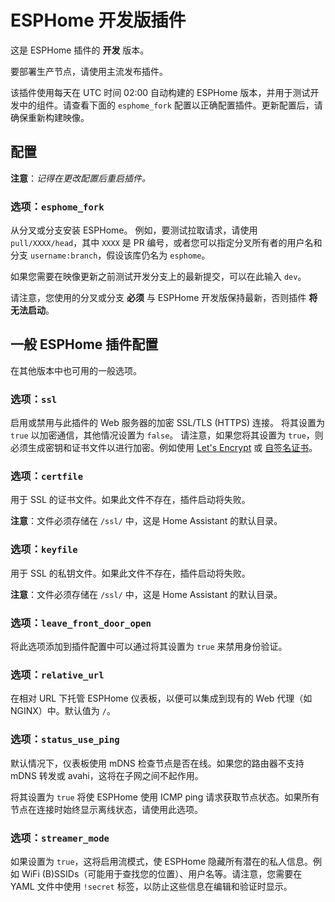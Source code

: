 # ESPHome 开发版插件

这是 ESPHome 插件的 **开发** 版本。

要部署生产节点，请使用主流发布插件。

该插件使用每天在 UTC 时间 02:00 自动构建的 ESPHome 版本，并用于测试开发中的组件。请查看下面的 `esphome_fork` 配置以正确配置插件。更新配置后，请确保重新构建映像。

## 配置

**注意**：_记得在更改配置后重启插件。_

### 选项：`esphome_fork`

从分叉或分支安装 ESPHome。
例如，要测试拉取请求，请使用 `pull/XXXX/head`，其中 `XXXX` 是 PR 编号，或者您可以指定分叉所有者的用户名和分支 `username:branch`，假设该库仍名为 `esphome`。

如果您需要在映像更新之前测试开发分支上的最新提交，可以在此输入 `dev`。

请注意，您使用的分叉或分支 **必须** 与 ESPHome 开发版保持最新，否则插件 **将无法启动**。

## 一般 ESPHome 插件配置

在其他版本中也可用的一般选项。

### 选项：`ssl`

启用或禁用与此插件的 Web 服务器的加密 SSL/TLS (HTTPS) 连接。
将其设置为 `true` 以加密通信，其他情况设置为 `false`。
请注意，如果您将其设置为 `true`，则必须生成密钥和证书文件以进行加密。例如使用 [Let's Encrypt](https://www.home-assistant.io/addons/lets_encrypt/) 或 [自签名证书](https://www.home-assistant.io/docs/ecosystem/certificates/tls_self_signed_certificate/)。

### 选项：`certfile`

用于 SSL 的证书文件。如果此文件不存在，插件启动将失败。

**注意**：文件必须存储在 `/ssl/` 中，这是 Home Assistant 的默认目录。

### 选项：`keyfile`

用于 SSL 的私钥文件。如果此文件不存在，插件启动将失败。

**注意**：文件必须存储在 `/ssl/` 中，这是 Home Assistant 的默认目录。

### 选项：`leave_front_door_open`

将此选项添加到插件配置中可以通过将其设置为 `true` 来禁用身份验证。

### 选项：`relative_url`

在相对 URL 下托管 ESPHome 仪表板，以便可以集成到现有的 Web 代理（如 NGINX）中。默认值为 `/`。

### 选项：`status_use_ping`

默认情况下，仪表板使用 mDNS 检查节点是否在线。如果您的路由器不支持 mDNS 转发或 avahi，这将在子网之间不起作用。

将其设置为 `true` 将使 ESPHome 使用 ICMP ping 请求获取节点状态。如果所有节点在连接时始终显示离线状态，请使用此选项。

### 选项：`streamer_mode`

如果设置为 `true`，这将启用流模式，使 ESPHome 隐藏所有潜在的私人信息。例如 WiFi (B)SSIDs（可能用于查找您的位置）、用户名等。请注意，您需要在 YAML 文件中使用 `!secret` 标签，以防止这些信息在编辑和验证时显示。